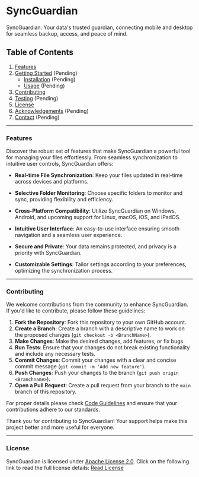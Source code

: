 # SyncGuardian
SyncGuardian: Your data's trusted guardian, connecting mobile and desktop for seamless backup, access, and peace of mind.

## Table of Contents

1. [Features](#features)
2. [Getting Started](#getting-started) (Pending)
   - [Installation](#installation) (Pending)
   - [Usage](#usage) (Pending)
3. [Contributing](#contributing)
4. [Testing](#testing) (Pending)
5. [License](#license)
6. [Acknowledgements](#acknowledgements) (Pending)
7. [Contact](#contact) (Pending)
---
### Features

Discover the robust set of features that make SyncGuardian a powerful tool for managing your files effortlessly. From seamless synchronization to intuitive user controls, SyncGuardian offers:

- **Real-time File Synchronization**: Keep your files updated in real-time across devices and platforms.

- **Selective Folder Monitoring**: Choose specific folders to monitor and sync, providing flexibility and efficiency.

- **Cross-Platform Compatibility**: Utilize SyncGuardian on Windows, Android, and upcoming support for Linux, macOS, iOS, and iPadOS.

- **Intuitive User Interface**: An easy-to-use interface ensuring smooth navigation and a seamless user experience.

- **Secure and Private**: Your data remains protected, and privacy is a priority with SyncGuardian.

- **Customizable Settings**: Tailor settings according to your preferences, optimizing the synchronization process.

---
### Contributing

We welcome contributions from the community to enhance SyncGuardian. If you'd like to contribute, please follow these guidelines:

1. **Fork the Repository**: Fork this repository to your own GitHub account.
2. **Create a Branch**: Create a branch with a descriptive name to work on the proposed changes (`git checkout -b <BranchName>`).
3. **Make Changes**: Make the desired changes, add features, or fix bugs.
4. **Run Tests**: Ensure that your changes do not break existing functionality and include any necessary tests.
5. **Commit Changes**: Commit your changes with a clear and concise commit message (`git commit -m 'Add new feature'`).
6. **Push Changes**: Push your changes to the branch (`git push origin <Branchname>`).
7. **Open a Pull Request**: Create a pull request from your branch to the `main` branch of this repository.

For proper details please check [Code Guidelines](CONTRIBUTING.md) and ensure that your contributions adhere to our standards.

Thank you for contributing to SyncGuardian! Your support helps make this project better and more useful for everyone.

---
### License
SyncGuardian is licensed under [Apache License 2.0](LICENSE). Click on the following link to read the full license details: [Read License](LICENSE)